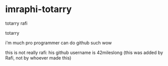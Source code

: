 imraphi-totarry
===============

totarry rafi

totarry






i'm much pro programmer
can do github
such wow


this is not really rafi: his github username is 42mileslong (this was added by Rafi, not by whoever made this)
